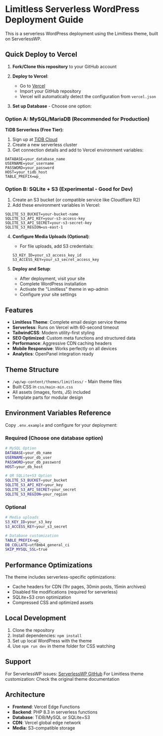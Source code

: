 # Limitless Serverless WordPress Deployment Guide

This is a serverless WordPress deployment using the Limitless theme, built on ServerlessWP.

## Quick Deploy to Vercel

1. **Fork/Clone this repository** to your GitHub account

2. **Deploy to Vercel**:
   - Go to [Vercel](https://vercel.com/new)
   - Import your GitHub repository
   - Vercel will automatically detect the configuration from `vercel.json`

3. **Set up Database** - Choose one option:

### Option A: MySQL/MariaDB (Recommended for Production)

**TiDB Serverless (Free Tier):**
1. Sign up at [TiDB Cloud](https://www.pingcap.com/tidb-cloud-serverless/)
2. Create a new serverless cluster
3. Get connection details and add to Vercel environment variables:

```
DATABASE=your_database_name
USERNAME=your_username
PASSWORD=your_password
HOST=your_tidb_host
TABLE_PREFIX=wp_
```

### Option B: SQLite + S3 (Experimental - Good for Dev)

1. Create an S3 bucket (or compatible service like Cloudflare R2)
2. Add these environment variables in Vercel:

```
SQLITE_S3_BUCKET=your-bucket-name
SQLITE_S3_API_KEY=your-s3-access-key
SQLITE_S3_API_SECRET=your-s3-secret-key
SQLITE_S3_REGION=us-east-1
```

4. **Configure Media Uploads (Optional)**:
   - For file uploads, add S3 credentials:
   ```
   S3_KEY_ID=your_s3_access_key_id
   S3_ACCESS_KEY=your_s3_secret_access_key
   ```

5. **Deploy and Setup**:
   - After deployment, visit your site
   - Complete WordPress installation
   - Activate the "Limitless" theme in wp-admin
   - Configure your site settings

## Features

- **Limitless Theme**: Complete email design service theme
- **Serverless**: Runs on Vercel with 60-second timeout
- **TailwindCSS**: Modern utility-first styling
- **SEO Optimized**: Custom meta functions and structured data
- **Performance**: Aggressive CDN caching headers
- **Mobile Responsive**: Works perfectly on all devices
- **Analytics**: OpenPanel integration ready

## Theme Structure

- `/wp/wp-content/themes/limitless/` - Main theme files
- Built CSS in `css/main-min.css`
- All assets (images, fonts, JS) included
- Template parts for modular design

## Environment Variables Reference

Copy `.env.example` and configure for your deployment:

### Required (Choose one database option)
```bash
# MySQL Option
DATABASE=your_db_name
USERNAME=your_db_user
PASSWORD=your_db_password
HOST=your_db_host

# OR SQLite+S3 Option
SQLITE_S3_BUCKET=your_bucket
SQLITE_S3_API_KEY=your_key
SQLITE_S3_API_SECRET=your_secret
SQLITE_S3_REGION=your_region
```

### Optional
```bash
# Media uploads
S3_KEY_ID=your_s3_key
S3_ACCESS_KEY=your_s3_secret

# Database customization
TABLE_PREFIX=wp_
DB_COLLATE=utf8mb4_general_ci
SKIP_MYSQL_SSL=true
```

## Performance Optimizations

The theme includes serverless-specific optimizations:
- Cache headers for CDN (1hr pages, 30min posts, 15min archives)
- Disabled file modifications (required for serverless)
- SQLite+S3 cron optimization
- Compressed CSS and optimized assets

## Local Development

1. Clone the repository
2. Install dependencies: `npm install`
3. Set up local WordPress with the theme
4. Use `npm run dev` in theme folder for CSS watching

## Support

For ServerlessWP issues: [ServerlessWP GitHub](https://github.com/mitchmac/serverlesswp)
For Limitless theme customization: Check the original theme documentation

## Architecture

- **Frontend**: Vercel Edge Functions
- **Backend**: PHP 8.3 in serverless functions
- **Database**: TiDB/MySQL or SQLite+S3
- **CDN**: Vercel global edge network
- **Media**: S3-compatible storage